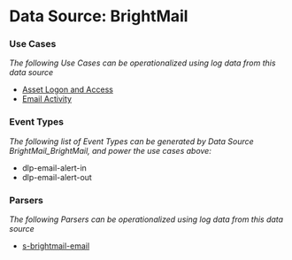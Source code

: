 Data Source: BrightMail
=======================

### Use Cases

_The following Use Cases can be operationalized using log data from this data source_

* [Asset Logon and Access](usecase_asset_logon_and_access.md)
* [Email Activity](usecase_email_activity.md)


### Event Types

_The following list of Event Types can be generated by Data Source BrightMail_BrightMail, and power the use cases above:_

- dlp-email-alert-in
- dlp-email-alert-out


### Parsers

_The following Parsers can be operationalized using log data from this data source_

* [s-brightmail-email](parserContent_s-brightmail-email.md)
